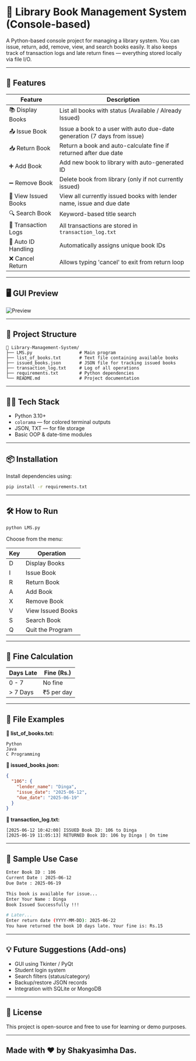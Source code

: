 # 📖 Library Book Management System (Console-based)

A Python-based console project for managing a library system. You can issue, return, add, remove, view, and search books easily. It also keeps track of transaction logs and late return fines — everything stored locally via file I/O.

---

## 🚀 Features

| Feature             | Description                                                                 |
|---------------------|-----------------------------------------------------------------------------|
| 📚 Display Books     | List all books with status (Available / Already Issued)                    |
| 📤 Issue Book        | Issue a book to a user with auto due-date generation (7 days from issue)   |
| 📥 Return Book       | Return a book and auto-calculate fine if returned after due date           |
| ➕ Add Book          | Add new book to library with auto-generated ID                             |
| ➖ Remove Book       | Delete book from library (only if not currently issued)                    |
| 👀 View Issued Books | View all currently issued books with lender name, issue and due date       |
| 🔍 Search Book       | Keyword-based title search                                                  |
| 🧾 Transaction Logs  | All transactions are stored in `transaction_log.txt`                       |
| 🧠 Auto ID Handling  | Automatically assigns unique book IDs                                      |
| ❌ Cancel Return     | Allows typing 'cancel' to exit from return loop                            |

---

## 🖥️ GUI Preview

![Preview](https://github.com/user-attachments/assets/d9e36720-80ab-45f9-9965-3aef7920e83c)

---

## 🧱 Project Structure

```
📁 Library-Management-System/
├── LMS.py                  # Main program
├── list_of_books.txt       # Text file containing available books
├── issued_books.json       # JSON file for tracking issued books
├── transaction_log.txt     # Log of all operations
├── requirements.txt        # Python dependencies
└── README.md               # Project documentation
```

---

## 🧑‍💻 Tech Stack

- Python 3.10+
- `colorama` — for colored terminal outputs
- JSON, TXT — for file storage
- Basic OOP & date-time modules

---

## 📦 Installation

Install dependencies using:

```bash
pip install -r requirements.txt
```

---

## 🛠️ How to Run

```bash
python LMS.py
```

Choose from the menu:

| Key | Operation          |
|-----|--------------------|
| D   | Display Books      |
| I   | Issue Book         |
| R   | Return Book        |
| A   | Add Book           |
| X   | Remove Book        |
| V   | View Issued Books  |
| S   | Search Book        |
| Q   | Quit the Program   |

---

## 🧮 Fine Calculation

| Days Late | Fine (Rs.)    |
|-----------|---------------|
| 0 - 7     | No fine        |
| > 7 Days  | ₹5 per day     |

---

## 📂 File Examples

**📘 list_of_books.txt:**
```
Python
Java
C Programming
```

**📄 issued_books.json:**
```json
{
  "106": {
    "lender_name": "Dinga",
    "issue_date": "2025-06-12",
    "due_date": "2025-06-19"
  }
}
```

**🧾 transaction_log.txt:**
```
[2025-06-12 10:42:00] ISSUED Book ID: 106 to Dinga
[2025-06-19 11:05:13] RETURNED Book ID: 106 by Dinga | On time
```

---

## 🧪 Sample Use Case

```bash
Enter Book ID : 106
Current Date : 2025-06-12
Due Date : 2025-06-19

This book is available for issue...
Enter Your Name : Dinga
Book Issued Successfully !!!

# Later...
Enter return date (YYYY-MM-DD): 2025-06-22
You have returned the book 10 days late. Your fine is: Rs.15
```

---

## 💡 Future Suggestions (Add-ons)

- GUI using Tkinter / PyQt
- Student login system
- Search filters (status/category)
- Backup/restore JSON records
- Integration with SQLite or MongoDB

---

## 📜 License

This project is open-source and free to use for learning or demo purposes.

---

## Made with ❤️ by Shakyasimha Das.
